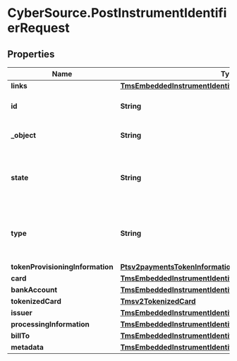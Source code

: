 # CyberSource.PostInstrumentIdentifierRequest

## Properties
Name | Type | Description | Notes
------------ | ------------- | ------------- | -------------
**links** | [**TmsEmbeddedInstrumentIdentifierLinks**](TmsEmbeddedInstrumentIdentifierLinks.md) |  | [optional] 
**id** | **String** | The Id of the Instrument Identifier Token.  | [optional] 
**_object** | **String** | The type.  Possible Values: - instrumentIdentifier  | [optional] 
**state** | **String** | Issuers state for the card number. Possible Values: - ACTIVE - CLOSED : The account has been closed.  | [optional] 
**type** | **String** | The type of Instrument Identifier. Possible Values: - enrollable card - enrollable token  | [optional] 
**tokenProvisioningInformation** | [**Ptsv2paymentsTokenInformationTokenProvisioningInformation**](Ptsv2paymentsTokenInformationTokenProvisioningInformation.md) |  | [optional] 
**card** | [**TmsEmbeddedInstrumentIdentifierCard**](TmsEmbeddedInstrumentIdentifierCard.md) |  | [optional] 
**bankAccount** | [**TmsEmbeddedInstrumentIdentifierBankAccount**](TmsEmbeddedInstrumentIdentifierBankAccount.md) |  | [optional] 
**tokenizedCard** | [**Tmsv2TokenizedCard**](Tmsv2TokenizedCard.md) |  | [optional] 
**issuer** | [**TmsEmbeddedInstrumentIdentifierIssuer**](TmsEmbeddedInstrumentIdentifierIssuer.md) |  | [optional] 
**processingInformation** | [**TmsEmbeddedInstrumentIdentifierProcessingInformation**](TmsEmbeddedInstrumentIdentifierProcessingInformation.md) |  | [optional] 
**billTo** | [**TmsEmbeddedInstrumentIdentifierBillTo**](TmsEmbeddedInstrumentIdentifierBillTo.md) |  | [optional] 
**metadata** | [**TmsEmbeddedInstrumentIdentifierMetadata**](TmsEmbeddedInstrumentIdentifierMetadata.md) |  | [optional] 


